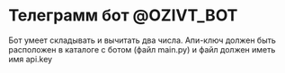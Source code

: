 # Телеграмм бот @OZIVT_BOT
Бот умеет складывать и вычитать два числа. Апи-ключ должен быть расположен в каталоге с ботом (файл main.py) и файл должен иметь имя api.key
